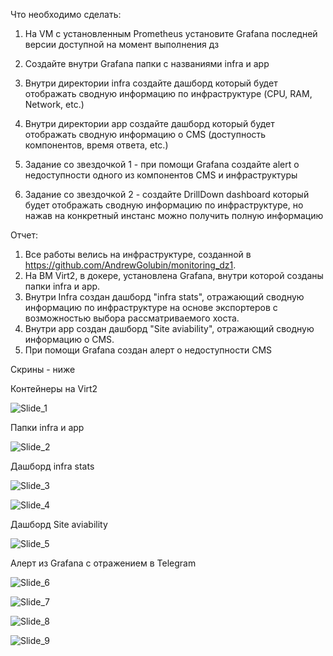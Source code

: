 Что необходимо сделать:

1. На VM с установленным Prometheus установите Grafana последней версии доступной на момент выполнения дз
2. Создайте внутри Grafana папки с названиями infra и app
3. Внутри директории infra создайте дашборд который будет отображать сводную информацию по инфраструктуре (CPU, RAM, Network, etc.)
4. Внутри директории app создайте дашборд который будет отображать сводную информацию о CMS (доступность компонентов, время ответа, etc.)

5. Задание со звездочкой 1 - при помощи Grafana создайте alert о недоступности одного из компонентов CMS и инфраструктуры
6. Задание со звездочкой 2 - создайте DrillDown dashboard который будет отображать сводную информацию по инфраструктуре, но нажав на конкретный инстанс можно получить полную информацию

Отчет:

1. Все работы велись на инфраструктуре, созданной в  https://github.com/AndrewGolubin/monitoring_dz1.
2. На ВМ Virt2, в докере, установлена Grafana, внутри которой созданы папки infra и app.
3. Внутри Infra создан дашборд "infra stats", отражающий сводную информацию по инфраструктуре на основе экспортеров с возможностью выбора рассматриваемого хоста.
4. Внутри app создан дашборд "Site aviability", отражающий сводную информацию о CMS.
5. При помощи Grafana создан алерт о недоступности CMS

Скрины - ниже

Контейнеры на Virt2

![Slide_1](https://user-images.githubusercontent.com/23739863/170943417-39f96bf4-f5d3-4182-a2f4-fcd2264012ac.png)

Папки infra и app

![Slide_2](https://user-images.githubusercontent.com/23739863/170944225-a564968b-d068-46e1-a4ea-efdc24973b31.png)

Дашборд infra stats

![Slide_3](https://user-images.githubusercontent.com/23739863/170944528-d91e9815-c796-46f2-9855-ef1556cc68e6.png)

![Slide_4](https://user-images.githubusercontent.com/23739863/170944724-e76b8acf-b750-4dd6-91ef-fad8af179687.png)

Дашборд Site aviability

![Slide_5](https://user-images.githubusercontent.com/23739863/170944914-3c6440f8-bcf0-4097-aeb4-0c009fc06058.png)

Алерт из Grafana с отражением в Telegram

![Slide_6](https://user-images.githubusercontent.com/23739863/170945442-a0a7d456-92ed-4f0f-b5c7-898f276b9c35.png)

![Slide_7](https://user-images.githubusercontent.com/23739863/170945604-4ea955ce-814c-4ba7-9dc1-51bc60d34913.png)

![Slide_8](https://user-images.githubusercontent.com/23739863/170945787-abbaf81f-7c4d-4c74-8c2e-15921eda5f34.png)

![Slide_9](https://user-images.githubusercontent.com/23739863/170945913-7fb58c35-3384-4b76-b92c-bd6adb2de15f.png)
